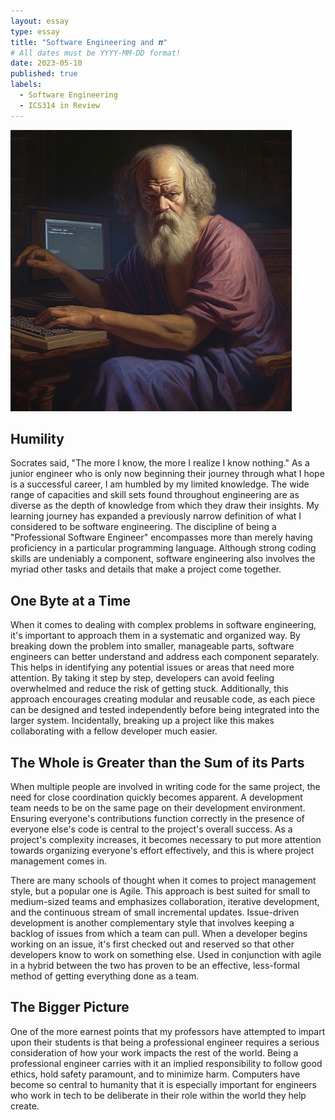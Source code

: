 ```yaml
---
layout: essay
type: essay
title: "Software Engineering and 𝝅"
# All dates must be YYYY-MM-DD format!
date: 2023-05-10
published: true
labels:
  - Software Engineering
  - ICS314 in Review
---
```


<img width="450" class="float-end pe-4" src="/img/essayPics/socrates_the_brogrammer.png" alt="Socrates">

## Humility
Socrates said, "The more I know, the more I realize I know nothing."  As a junior engineer who is only now beginning their journey through what I hope is a successful career, I am humbled by my limited knowledge.  The wide range of capacities and skill sets found throughout engineering are as diverse as the depth of knowledge from which they draw their insights.  My learning journey has expanded a previously narrow definition of what I considered to be software engineering.  The discipline of being a "Professional Software Engineer" encompasses more than merely having proficiency in a particular programming language.  Although strong coding skills are undeniably a component, software engineering also involves the myriad other tasks and details that make a project come together.

## One Byte at a Time
When it comes to dealing with complex problems in software engineering, it's important to approach them in a systematic and organized way. By breaking down the problem into smaller, manageable parts, software engineers can better understand and address each component separately. This helps in identifying any potential issues or areas that need more attention. By taking it step by step, developers can avoid feeling overwhelmed and reduce the risk of getting stuck. Additionally, this approach encourages creating modular and reusable code, as each piece can be designed and tested independently before being integrated into the larger system.  Incidentally, breaking up a project like this makes collaborating with a fellow developer much easier.

## The Whole is Greater than the Sum of its Parts
When multiple people are involved in writing code for the same project, the need for close coordination quickly becomes apparent.  A development team needs to be on the same page on their development environment.  Ensuring everyone's contributions function correctly in the presence of everyone else's code is central to the project's overall success.  As a project's complexity increases, it becomes necessary to put more attention towards organizing everyone's effort effectively, and this is where project management comes in.

There are many schools of thought when it comes to project management style, but a popular one is Agile.  This approach is best suited for small to medium-sized teams and emphasizes collaboration, iterative development, and the continuous stream of small incremental updates. Issue-driven development is another complementary style that involves keeping a backlog of issues from which a team can pull.  When a developer begins working on an issue, it's first checked out and reserved so that other developers know to work on something else.  Used in conjunction with agile in a hybrid between the two has proven to be an effective, less-formal method of getting everything done as a team.

## The Bigger Picture
One of the more earnest points that my professors have attempted to impart upon their students is that being a professional engineer requires a serious consideration of how your work impacts the rest of the world. Being a professional engineer carries with it an implied responsibility to follow good ethics, hold safety paramount, and to minimize harm.  Computers have become so central to humanity that it is especially important for engineers who work in tech to be deliberate in their role within the world they help create.
 
